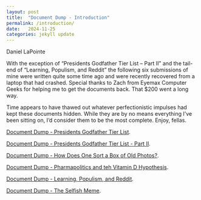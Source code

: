 ```yaml
---
layout: post
title:  "Document Dump - Introduction"
permalink: /introduction/
date:   2024-11-25
categories: jekyll update
---
```


Daniel LaPointe

With the exception of “Presidents Godfather Tier List – Part II” and the tail-end of “Learning, Populism, and Reddit” the following six submissions of mine were written quite some time ago and were recently recovered from a laptop that had crashed. Special thanks to Zach from Eyemax Computer Geeks for helping me to get the documents back. That $200 went a long way.

Time appears to have thawed out whatever perfectionistic impulses had kept these documents hidden. While they are by no means everything I’ve been sitting on, I’d consider them to be the most complete. Enjoy, fellas.

[Document Dump - Presidents Godfather Tier List](https://www.stim.blog/tier/).

[Document Dump - Presidents Godfather Tier List - Part II](https://www.stim.blog/tierii/).

[Document Dump - How Does One Sort a Box of Old Photos?](https://www.stim.blog/photos/).

[Document Dump - Pharmapolitics and teh Vitamin D Hypothesis](https://www.stim.blog/pharma/).

[Document Dump - Learning, Populism, and Reddit](https://www.stim.blog/reddit/).

[Document Dump - The Selfish Meme](https://www.stim.blog/meme/).
